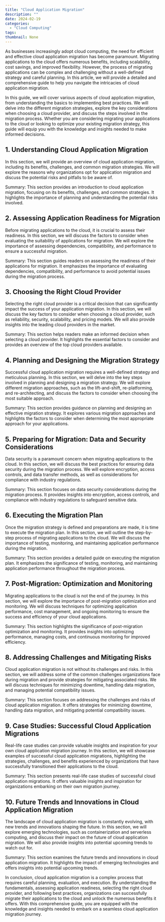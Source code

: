 ```yaml
---
title: "Cloud Application Migration"
description: ""
date: 2024-02-19
categories:
  - "Cloud Computing"
tags:
thumbnail: None
---
```


<p>As businesses increasingly adopt cloud computing, the need for efficient and effective cloud application migration has become paramount. Migrating applications to the cloud offers numerous benefits, including scalability, cost savings, and improved flexibility. However, the process of migrating applications can be complex and challenging without a well-defined strategy and careful planning. In this article, we will provide a detailed and comprehensive guide to help you navigate the intricacies of cloud application migration.</p>

<p>In this guide, we will cover various aspects of cloud application migration, from understanding the basics to implementing best practices. We will delve into the different migration strategies, explore the key considerations when choosing a cloud provider, and discuss the steps involved in the migration process. Whether you are considering migrating your applications to the cloud or looking to optimize your existing migration strategy, this guide will equip you with the knowledge and insights needed to make informed decisions.</p>

<h2>1. Understanding Cloud Application Migration</h2>
<p>In this section, we will provide an overview of cloud application migration, including its benefits, challenges, and common migration strategies. We will explore the reasons why organizations opt for application migration and discuss the potential risks and pitfalls to be aware of.</p>
<p>Summary: This section provides an introduction to cloud application migration, focusing on its benefits, challenges, and common strategies. It highlights the importance of planning and understanding the potential risks involved.</p>

<h2>2. Assessing Application Readiness for Migration</h2>
<p>Before migrating applications to the cloud, it is crucial to assess their readiness. In this section, we will discuss the factors to consider when evaluating the suitability of applications for migration. We will explore the importance of assessing dependencies, compatibility, and performance to ensure a successful migration.</p>
<p>Summary: This section guides readers on assessing the readiness of their applications for migration. It emphasizes the importance of evaluating dependencies, compatibility, and performance to avoid potential issues during the migration process.</p>

<h2>3. Choosing the Right Cloud Provider</h2>
<p>Selecting the right cloud provider is a critical decision that can significantly impact the success of your application migration. In this section, we will discuss the key factors to consider when choosing a cloud provider, such as reliability, security, scalability, and pricing models. We will also provide insights into the leading cloud providers in the market.</p>
<p>Summary: This section helps readers make an informed decision when selecting a cloud provider. It highlights the essential factors to consider and provides an overview of the top cloud providers available.</p>

<h2>4. Planning and Designing the Migration Strategy</h2>
<p>Successful cloud application migration requires a well-defined strategy and meticulous planning. In this section, we will delve into the key steps involved in planning and designing a migration strategy. We will explore different migration approaches, such as the lift-and-shift, re-platforming, and re-architecting, and discuss the factors to consider when choosing the most suitable approach.</p>
<p>Summary: This section provides guidance on planning and designing an effective migration strategy. It explores various migration approaches and highlights the factors to consider when determining the most appropriate approach for your applications.</p>

<h2>5. Preparing for Migration: Data and Security Considerations</h2>
<p>Data security is a paramount concern when migrating applications to the cloud. In this section, we will discuss the best practices for ensuring data security during the migration process. We will explore encryption, access controls, and data transfer methods, as well as considerations for compliance with industry regulations.</p>
<p>Summary: This section focuses on data security considerations during the migration process. It provides insights into encryption, access controls, and compliance with industry regulations to safeguard sensitive data.</p>

<h2>6. Executing the Migration Plan</h2>
<p>Once the migration strategy is defined and preparations are made, it is time to execute the migration plan. In this section, we will outline the step-by-step process of migrating applications to the cloud. We will discuss the importance of testing, monitoring, and maintaining application performance during the migration.</p>
<p>Summary: This section provides a detailed guide on executing the migration plan. It emphasizes the significance of testing, monitoring, and maintaining application performance throughout the migration process.</p>

<h2>7. Post-Migration: Optimization and Monitoring</h2>
<p>Migrating applications to the cloud is not the end of the journey. In this section, we will explore the importance of post-migration optimization and monitoring. We will discuss techniques for optimizing application performance, cost management, and ongoing monitoring to ensure the success and efficiency of your cloud applications.</p>
<p>Summary: This section highlights the significance of post-migration optimization and monitoring. It provides insights into optimizing performance, managing costs, and continuous monitoring for improved efficiency.</p>

<h2>8. Addressing Challenges and Mitigating Risks</h2>
<p>Cloud application migration is not without its challenges and risks. In this section, we will address some of the common challenges organizations face during migration and provide strategies for mitigating associated risks. We will discuss techniques for minimizing downtime, handling data migration, and managing potential compatibility issues.</p>
<p>Summary: This section focuses on addressing the challenges and risks of cloud application migration. It offers strategies for minimizing downtime, handling data migration, and mitigating potential compatibility issues.</p>

<h2>9. Case Studies: Successful Cloud Application Migrations</h2>
<p>Real-life case studies can provide valuable insights and inspiration for your own cloud application migration journey. In this section, we will showcase examples of successful cloud application migrations, highlighting the strategies, challenges, and benefits experienced by organizations that have successfully transitioned their applications to the cloud.</p>
<p>Summary: This section presents real-life case studies of successful cloud application migrations. It offers valuable insights and inspiration for organizations embarking on their own migration journey.</p>

<h2>10. Future Trends and Innovations in Cloud Application Migration</h2>
<p>The landscape of cloud application migration is constantly evolving, with new trends and innovations shaping the future. In this section, we will explore emerging technologies, such as containerization and serverless computing, and discuss their impact on the future of cloud application migration. We will also provide insights into potential upcoming trends to watch out for.</p>
<p>Summary: This section examines the future trends and innovations in cloud application migration. It highlights the impact of emerging technologies and offers insights into potential upcoming trends.</p>

<p>In conclusion, cloud application migration is a complex process that requires careful planning, evaluation, and execution. By understanding the fundamentals, assessing application readiness, selecting the right cloud provider, and following best practices, organizations can successfully migrate their applications to the cloud and unlock the numerous benefits it offers. With this comprehensive guide, you are equipped with the knowledge and insights needed to embark on a seamless cloud application migration journey.</p>